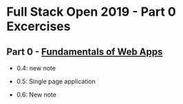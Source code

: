 # Full Stack Open 2019 - Part 0 Excercises

## Part 0 - [Fundamentals of Web Apps](https://fullstackopen.com/en/part0)

- 0.4: new note

- 0.5: Single page application

- 0.6: New note
